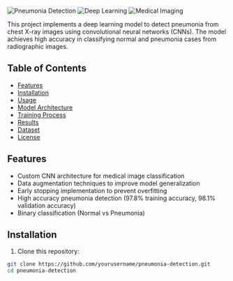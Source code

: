 
![Pneumonia Detection](https://img.shields.io/badge/Pneumonia-Detection-blue) ![Deep Learning](https://img.shields.io/badge/Deep-Learning-orange) ![Medical Imaging](https://img.shields.io/badge/Medical-Imaging-green)

This project implements a deep learning model to detect pneumonia from chest X-ray images using convolutional neural networks (CNNs). The model achieves high accuracy in classifying normal and pneumonia cases from radiographic images.

## Table of Contents
- [Features](#features)
- [Installation](#installation)
- [Usage](#usage)
- [Model Architecture](#model-architecture)
- [Training Process](#training-process)
- [Results](#results)
- [Dataset](#dataset)
- [License](#license)

## Features
- Custom CNN architecture for medical image classification
- Data augmentation techniques to improve model generalization
- Early stopping implementation to prevent overfitting
- High accuracy pneumonia detection (97.8% training accuracy, 98.1% validation accuracy)
- Binary classification (Normal vs Pneumonia)

## Installation

1. Clone this repository:
```bash
git clone https://github.com/yourusername/pneumonia-detection.git
cd pneumonia-detection

